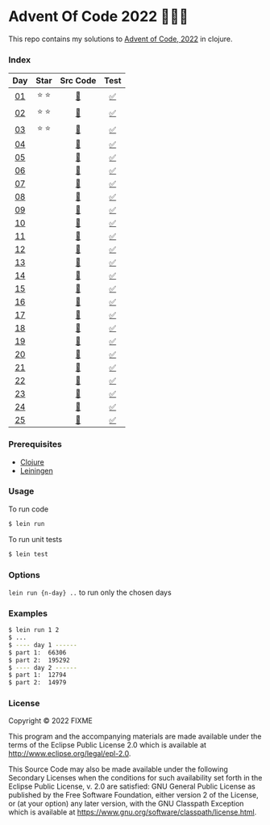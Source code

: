 # Advent Of Code 2022 :christmas_tree::santa::gift:

This repo contains my solutions to [Advent of Code, 2022](https://adventofcode.com/2022) in clojure.

### Index

|                    Day                     |     Star      |               Src Code                |                     Test                      |
|:------------------------------------------:|:-------------:|:-------------------------------------:|:---------------------------------------------:|
| [01](https://adventofcode.com/2022/day/1)  | :star: :star: | [:page_facing_up:](src/aoc/day1.clj)  | [:white_check_mark:](test/aoc/day1_test.clj)  |
| [02](https://adventofcode.com/2022/day/2)  | :star: :star: | [:page_facing_up:](src/aoc/day2.clj)  | [:white_check_mark:](test/aoc/day2_test.clj)  |
| [03](https://adventofcode.com/2022/day/3)  | :star: :star: | [:page_facing_up:](src/aoc/day3.clj)  | [:white_check_mark:](test/aoc/day3_test.clj)  |
| [04](https://adventofcode.com/2022/day/4)  |               | [:page_facing_up:](src/aoc/day4.clj)  | [:white_check_mark:](test/aoc/day4_test.clj)  |
| [05](https://adventofcode.com/2022/day/5)  |               | [:page_facing_up:](src/aoc/day5.clj)  | [:white_check_mark:](test/aoc/day5_test.clj)  |
| [06](https://adventofcode.com/2022/day/6)  |               | [:page_facing_up:](src/aoc/day6.clj)  | [:white_check_mark:](test/aoc/day6_test.clj)  |
| [07](https://adventofcode.com/2022/day/7)  |               | [:page_facing_up:](src/aoc/day7.clj)  | [:white_check_mark:](test/aoc/day7_test.clj)  |
| [08](https://adventofcode.com/2022/day/8)  |               | [:page_facing_up:](src/aoc/day8.clj)  | [:white_check_mark:](test/aoc/day8_test.clj)  |
| [09](https://adventofcode.com/2022/day/9)  |               | [:page_facing_up:](src/aoc/day9.clj)  | [:white_check_mark:](test/aoc/day9_test.clj)  |
| [10](https://adventofcode.com/2022/day/10) |               | [:page_facing_up:](src/aoc/day10.clj) | [:white_check_mark:](test/aoc/day10_test.clj) |
| [11](https://adventofcode.com/2022/day/11) |               | [:page_facing_up:](src/aoc/day11.clj) | [:white_check_mark:](test/aoc/day11_test.clj) |
| [12](https://adventofcode.com/2022/day/12) |               | [:page_facing_up:](src/aoc/day12.clj) | [:white_check_mark:](test/aoc/day12_test.clj) |
| [13](https://adventofcode.com/2022/day/13) |               | [:page_facing_up:](src/aoc/day13.clj) | [:white_check_mark:](test/aoc/day13_test.clj) |
| [14](https://adventofcode.com/2022/day/14) |               | [:page_facing_up:](src/aoc/day14.clj) | [:white_check_mark:](test/aoc/day14_test.clj) |
| [15](https://adventofcode.com/2022/day/15) |               | [:page_facing_up:](src/aoc/day15.clj) | [:white_check_mark:](test/aoc/day15_test.clj) |
| [16](https://adventofcode.com/2022/day/16) |               | [:page_facing_up:](src/aoc/day16.clj) | [:white_check_mark:](test/aoc/day16_test.clj) |
| [17](https://adventofcode.com/2022/day/17) |               | [:page_facing_up:](src/aoc/day17.clj) | [:white_check_mark:](test/aoc/day17_test.clj) |
| [18](https://adventofcode.com/2022/day/18) |               | [:page_facing_up:](src/aoc/day18.clj) | [:white_check_mark:](test/aoc/day18_test.clj) |
| [19](https://adventofcode.com/2022/day/19) |               | [:page_facing_up:](src/aoc/day19.clj) | [:white_check_mark:](test/aoc/day19_test.clj) |
| [20](https://adventofcode.com/2022/day/20) |               | [:page_facing_up:](src/aoc/day20.clj) | [:white_check_mark:](test/aoc/day20_test.clj) |
| [21](https://adventofcode.com/2022/day/21) |               | [:page_facing_up:](src/aoc/day21.clj) | [:white_check_mark:](test/aoc/day21_test.clj) |
| [22](https://adventofcode.com/2022/day/22) |               | [:page_facing_up:](src/aoc/day22.clj) | [:white_check_mark:](test/aoc/day22_test.clj) |
| [23](https://adventofcode.com/2022/day/23) |               | [:page_facing_up:](src/aoc/day23.clj) | [:white_check_mark:](test/aoc/day23_test.clj) |
| [24](https://adventofcode.com/2022/day/24) |               | [:page_facing_up:](src/aoc/day24.clj) | [:white_check_mark:](test/aoc/day24_test.clj) |
| [25](https://adventofcode.com/2022/day/25) |               | [:page_facing_up:](src/aoc/day25.clj) | [:white_check_mark:](test/aoc/day25_test.clj) |


### Prerequisites

- [Clojure](https://clojure.org/releases/downloads)
- [Leiningen](https://leiningen.org/)


### Usage

To run code

```bash
$ lein run
```

To run unit tests

```bash
$ lein test
```

### Options

`lein run {n-day} ..` to run only the chosen days

### Examples

```bash
$ lein run 1 2
$ ...
$ ---- day 1 ------
$ part 1:  66306
$ part 2:  195292
$ ---- day 2 ------
$ part 1:  12794
$ part 2:  14979
```

### License

Copyright © 2022 FIXME

This program and the accompanying materials are made available under the
terms of the Eclipse Public License 2.0 which is available at
http://www.eclipse.org/legal/epl-2.0.

This Source Code may also be made available under the following Secondary
Licenses when the conditions for such availability set forth in the Eclipse
Public License, v. 2.0 are satisfied: GNU General Public License as published by
the Free Software Foundation, either version 2 of the License, or (at your
option) any later version, with the GNU Classpath Exception which is available
at https://www.gnu.org/software/classpath/license.html.
